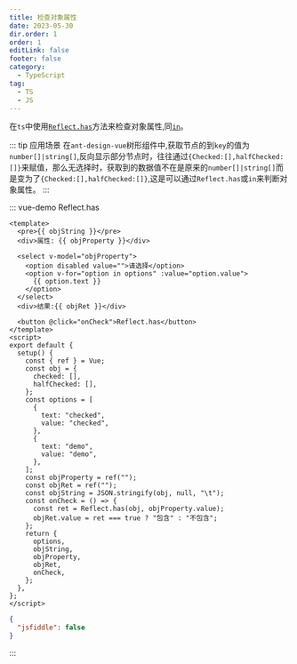 ```yaml
---
title: 检查对象属性
date: 2023-05-30
dir.order: 1
order: 1
editLink: false
footer: false
category:
  - TypeScript
tag:
  - TS
  - JS
---
```


在`ts`中使用[`Reflect.has`](https://developer.mozilla.org/zh-CN/docs/Web/JavaScript/Reference/Global_Objects/Reflect/has)方法来检查对象属性,同[`in`](https://developer.mozilla.org/zh-CN/docs/Web/JavaScript/Reference/Operators/in)。

::: tip 应用场景
在`ant-design-vue`树形组件中,获取节点的到`key`的值为`number[]|string[]`,反向显示部分节点时，往往通过`{Checked:[],halfChecked:[]}`来赋值，那么无选择时，获取到的数据值不在是原来的`number[]|string[]`而是变为了`{Checked:[],halfChecked:[]}`,这是可以通过`Reflect.has`或`in`来判断对象属性。
:::

::: vue-demo Reflect.has

```vue
<template>
  <pre>{{ objString }}</pre>
  <div>属性: {{ objProperty }}</div>

  <select v-model="objProperty">
    <option disabled value="">请选择</option>
    <option v-for="option in options" :value="option.value">
      {{ option.text }}
    </option>
  </select>
  <div>结果:{{ objRet }}</div>

  <button @click="onCheck">Reflect.has</button>
</template>
<script>
export default {
  setup() {
    const { ref } = Vue;
    const obj = {
      checked: [],
      halfChecked: [],
    };
    const options = [
      {
        text: "checked",
        value: "checked",
      },
      {
        text: "demo",
        value: "demo",
      },
    ];
    const objProperty = ref("");
    const objRet = ref("");
    const objString = JSON.stringify(obj, null, "\t");
    const onCheck = () => {
      const ret = Reflect.has(obj, objProperty.value);
      objRet.value = ret === true ? "包含" : "不包含";
    };
    return {
      options,
      objString,
      objProperty,
      objRet,
      onCheck,
    };
  },
};
</script>
```

```json
{
  "jsfiddle": false
}
```

:::
